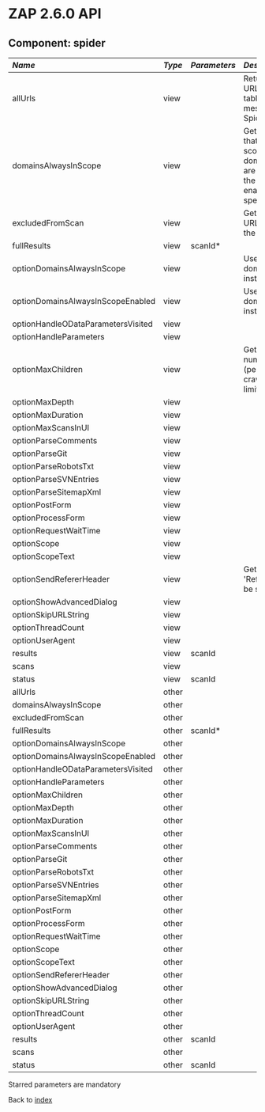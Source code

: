 # ZAP 2.6.0 API
## Component: spider
| _Name_ | _Type_ | _Parameters_ | _Description_ |
|:-------|:-------|:-------------|:--------------|
| allUrls| view |  | Returns a list of unique URLs from the history table based on HTTP messages added by the Spider. |
| domainsAlwaysInScope| view |  | Gets all the domains that are always in scope. For each domain the following are shown: the index, the value (domain), if enabled, and if specified as a regex. |
| excludedFromScan| view |  | Gets the regexes of URLs excluded from the spider scans. |
| fullResults| view | scanId*  |  |
| optionDomainsAlwaysInScope| view |  | Use view domainsAlwaysInScope instead. |
| optionDomainsAlwaysInScopeEnabled| view |  | Use view domainsAlwaysInScope instead. |
| optionHandleODataParametersVisited| view |  |  |
| optionHandleParameters| view |  |  |
| optionMaxChildren| view |  | Gets the maximum number of child nodes (per node) that can be crawled, 0 means no limit. |
| optionMaxDepth| view |  |  |
| optionMaxDuration| view |  |  |
| optionMaxScansInUI| view |  |  |
| optionParseComments| view |  |  |
| optionParseGit| view |  |  |
| optionParseRobotsTxt| view |  |  |
| optionParseSVNEntries| view |  |  |
| optionParseSitemapXml| view |  |  |
| optionPostForm| view |  |  |
| optionProcessForm| view |  |  |
| optionRequestWaitTime| view |  |  |
| optionScope| view |  |  |
| optionScopeText| view |  |  |
| optionSendRefererHeader| view |  | Gets whether or not the 'Referer' header should be sent while spidering. |
| optionShowAdvancedDialog| view |  |  |
| optionSkipURLString| view |  |  |
| optionThreadCount| view |  |  |
| optionUserAgent| view |  |  |
| results| view | scanId  |  |
| scans| view |  |  |
| status| view | scanId  |  |
| allUrls| other |  |  |
| domainsAlwaysInScope| other |  |  |
| excludedFromScan| other |  |  |
| fullResults| other | scanId*  |  |
| optionDomainsAlwaysInScope| other |  |  |
| optionDomainsAlwaysInScopeEnabled| other |  |  |
| optionHandleODataParametersVisited| other |  |  |
| optionHandleParameters| other |  |  |
| optionMaxChildren| other |  |  |
| optionMaxDepth| other |  |  |
| optionMaxDuration| other |  |  |
| optionMaxScansInUI| other |  |  |
| optionParseComments| other |  |  |
| optionParseGit| other |  |  |
| optionParseRobotsTxt| other |  |  |
| optionParseSVNEntries| other |  |  |
| optionParseSitemapXml| other |  |  |
| optionPostForm| other |  |  |
| optionProcessForm| other |  |  |
| optionRequestWaitTime| other |  |  |
| optionScope| other |  |  |
| optionScopeText| other |  |  |
| optionSendRefererHeader| other |  |  |
| optionShowAdvancedDialog| other |  |  |
| optionSkipURLString| other |  |  |
| optionThreadCount| other |  |  |
| optionUserAgent| other |  |  |
| results| other | scanId  |  |
| scans| other |  |  |
| status| other | scanId  |  |

Starred parameters are mandatory

Back to [index](ApiGen_Index)

